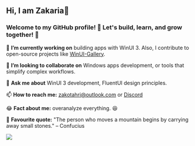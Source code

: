 ## Hi, I am Zakaria👋

### Welcome to my GitHub profile! 🎉 Let's build, learn, and grow together! 🚀

🔭 **I’m currently working on** building apps with WinUI 3. Also, I contribute to open-source projects like [WinUI-Gallery](https://github.com/microsoft/WinUI-Gallery).

👯 **I’m looking to collaborate on** Windows apps development, or tools that simplify complex workflows.

💬 **Ask me about** WinUI 3 development, FluentUI design principles.  

📫 **How to reach me:** zakotahri@outlook.com or [Discord](http://discordapp.com/users/808108427380916284)

😂 **Fact about me:** overanalyze everything. 😆

📝 **Favourite quote:** "The person who moves a mountain begins by carrying away small stones." – Confucius

![](http://github-profile-summary-cards.vercel.app/api/cards/profile-details?username=Zakariathr22&theme=dark)
